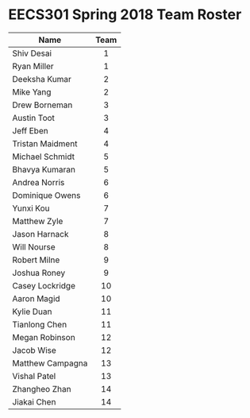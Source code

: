 # EECS301 Spring 2018 Team Roster

|        Name          | Team |
|----------------------|:----:|
| Shiv Desai           |   1  || Ryan Miller          |   1  || Deeksha Kumar        |   2  || Mike Yang            |   2  || Drew Borneman        |   3  || Austin Toot          |   3  || Jeff Eben            |   4  || Tristan Maidment     |   4  || Michael Schmidt      |   5  || Bhavya Kumaran       |   5  || Andrea Norris        |   6  |
| Dominique Owens      |   6  || Yunxi Kou            |   7  || Matthew Zyle         |   7  |
| Jason Harnack        |   8  || Will Nourse          |   8  || Robert Milne         |   9  || Joshua Roney         |   9  || Casey Lockridge      |  10  || Aaron Magid          |  10  || Kylie Duan           |  11  || Tianlong Chen        |  11  |
| Megan Robinson       |  12  || Jacob Wise           |  12  || Matthew Campagna     |  13  || Vishal Patel         |  13  |
| Zhangheo Zhan        |  14  |
| Jiakai Chen          |  14  |